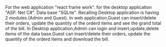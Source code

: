 For the web application "react frame work".
for the desktop application "ASP. Net C#".
Data base "SQLite". 
Recalling Desktop application is having 2 modules.(Admin and Guest).
In web application,Guest can insert/delete their orders, update the quantity of the orderd items and see the grand total of the bill.
In Desktop application,Admin can login and insert,update,delete items of the data base.Guest can insert/delete their orders, update the quantity of the orderd items and download the bill.
